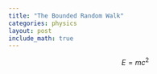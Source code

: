 ```yaml
---
title: "The Bounded Random Walk"
categories: physics
layout: post
include_math: true
---
```


$$ E = m c^2 $$

